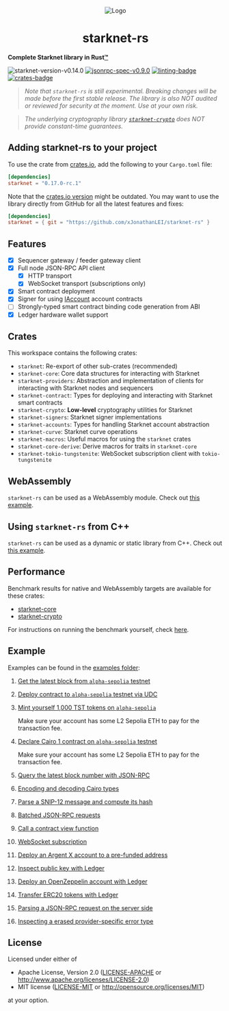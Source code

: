 <p align="center">
  <img src="https://github.com/xJonathanLEI/starknet-rs/blob/master/images/starknet-rs-logo.png?raw=true" alt="Logo"/>
  <h1 align="center">starknet-rs</h1>
</p>

**Complete Starknet library in Rust[™](https://www.reddit.com/r/rust/comments/12e7tdb/rust_trademark_policy_feedback_form/)**

![starknet-version-v0.14.0](https://img.shields.io/badge/Starknet_Version-v0.14.0-2ea44f?logo=ethereum)
[![jsonrpc-spec-v0.9.0](https://img.shields.io/badge/JSON--RPC-v0.9.0-2ea44f?logo=ethereum)](https://github.com/starkware-libs/starknet-specs/releases/tag/v0.9.0-rc.2)
[![linting-badge](https://github.com/xJonathanLEI/starknet-rs/actions/workflows/lint.yaml/badge.svg?branch=master)](https://github.com/xJonathanLEI/starknet-rs/actions/workflows/lint.yaml)
[![crates-badge](https://img.shields.io/crates/v/starknet.svg)](https://crates.io/crates/starknet)

> _Note that `starknet-rs` is still experimental. Breaking changes will be made before the first stable release. The library is also NOT audited or reviewed for security at the moment. Use at your own risk._

> _The underlying cryptography library [`starknet-crypto`](./starknet-crypto) does NOT provide constant-time guarantees._

## Adding starknet-rs to your project

To use the crate from [crates.io](https://crates.io/crates/starknet), add the following to your `Cargo.toml` file:

```toml
[dependencies]
starknet = "0.17.0-rc.1"
```

Note that the [crates.io version](https://crates.io/crates/starknet) might be outdated. You may want to use the library directly from GitHub for all the latest features and fixes:

```toml
[dependencies]
starknet = { git = "https://github.com/xJonathanLEI/starknet-rs" }
```

## Features

- [x] Sequencer gateway / feeder gateway client
- [x] Full node JSON-RPC API client
  - [x] HTTP transport
  - [x] WebSocket transport (subscriptions only)
- [x] Smart contract deployment
- [x] Signer for using [IAccount](https://github.com/OpenZeppelin/cairo-contracts/blob/release-v0.6.1/src/openzeppelin/account/IAccount.cairo) account contracts
- [ ] Strongly-typed smart contract binding code generation from ABI
- [x] Ledger hardware wallet support

## Crates

This workspace contains the following crates:

- `starknet`: Re-export of other sub-crates (recommended)
- `starknet-core`: Core data structures for interacting with Starknet
- `starknet-providers`: Abstraction and implementation of clients for interacting with Starknet nodes and sequencers
- `starknet-contract`: Types for deploying and interacting with Starknet smart contracts
- `starknet-crypto`: **Low-level** cryptography utilities for Starknet
- `starknet-signers`: Starknet signer implementations
- `starknet-accounts`: Types for handling Starknet account abstraction
- `starknet-curve`: Starknet curve operations
- `starknet-macros`: Useful macros for using the `starknet` crates
- `starknet-core-derive`: Derive macros for traits in `starknet-core`
- `starknet-tokio-tungstenite`: WebSocket subscription client with `tokio-tungstenite`

## WebAssembly

`starknet-rs` can be used as a WebAssembly module. Check out [this example](./examples/starknet-wasm/).

## Using `starknet-rs` from C++

`starknet-rs` can be used as a dynamic or static library from C++. Check out [this example](./examples/starknet-cxx/).

## Performance

Benchmark results for native and WebAssembly targets are available for these crates:

- [starknet-core](./starknet-core/)
- [starknet-crypto](./starknet-crypto/)

For instructions on running the benchmark yourself, check [here](./BENCHMARK.md).

## Example

Examples can be found in the [examples folder](./examples):

1. [Get the latest block from `alpha-sepolia` testnet](./examples/get_block.rs)

2. [Deploy contract to `alpha-sepolia` testnet via UDC](./examples/deploy_contract.rs)

3. [Mint yourself 1,000 TST tokens on `alpha-sepolia`](./examples/mint_tokens.rs)

   Make sure your account has some L2 Sepolia ETH to pay for the transaction fee.

4. [Declare Cairo 1 contract on `alpha-sepolia` testnet](./examples/declare_cairo1_contract.rs)

   Make sure your account has some L2 Sepolia ETH to pay for the transaction fee.

5. [Query the latest block number with JSON-RPC](./examples/jsonrpc.rs)

6. [Encoding and decoding Cairo types](./examples/serde.rs)

7. [Parse a SNIP-12 message and compute its hash](./examples/snip_12_json.rs)

8. [Batched JSON-RPC requests](./examples/batch.rs)

9. [Call a contract view function](./examples/erc20_balance.rs)

10. [WebSocket subscription](./examples/websocket.rs)

11. [Deploy an Argent X account to a pre-funded address](./examples/deploy_argent_account.rs)

12. [Inspect public key with Ledger](./examples/ledger_public_key.rs)

13. [Deploy an OpenZeppelin account with Ledger](./examples/deploy_account_with_ledger.rs)

14. [Transfer ERC20 tokens with Ledger](./examples/transfer_with_ledger.rs)

15. [Parsing a JSON-RPC request on the server side](./examples/parse_jsonrpc_request.rs)

16. [Inspecting a erased provider-specific error type](./examples/downcast_provider_error.rs)

## License

Licensed under either of

- Apache License, Version 2.0 ([LICENSE-APACHE](./LICENSE-APACHE) or <http://www.apache.org/licenses/LICENSE-2.0>)
- MIT license ([LICENSE-MIT](./LICENSE-MIT) or <http://opensource.org/licenses/MIT>)

at your option.
